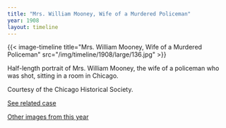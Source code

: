 ```yaml
---
title: "Mrs. William Mooney, Wife of a Murdered Policeman"
year: 1908
layout: timeline
---
```


{{< image-timeline title="Mrs. William Mooney, Wife of a Murdered Policeman" src="/img/timeline/1908/large/136.jpg" >}}


Half-length portrait of Mrs. William Mooney, the wife of a policeman who was shot, sitting in a room in Chicago. 

Courtesy of the Chicago Historical Society. 

[See related case](/database/1576/)

[Other images from this year](/historical/timeline/1908)